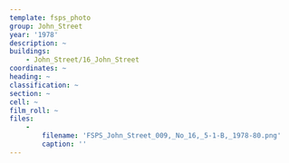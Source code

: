 ```yaml
---
template: fsps_photo
group: John_Street
year: '1978'
description: ~
buildings:
    - John_Street/16_John_Street
coordinates: ~
heading: ~
classification: ~
section: ~
cell: ~
film_roll: ~
files:
    -
        filename: 'FSPS_John_Street_009,_No_16,_5-1-B,_1978-80.png'
        caption: ''
---
```

